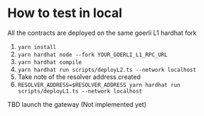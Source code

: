 # How to test in local

All the contracts are deployed on the same goerli L1 hardhat fork

1. `yarn install`
2. `yarn hardhat node --fork YOUR_GOERLI_L1_RPC_URL`
3. `yarn hardhat compile`
4. `yarn hardhat run scripts/deployL2.ts --network localhost`
5. Take note of the resolver address created
6. `RESOLVER_ADDRESS=$RESOLVER_ADDRESS yarn hardhat run scripts/deployL1.ts --network localhost`

TBD launch the gateway (Not implemented yet)
